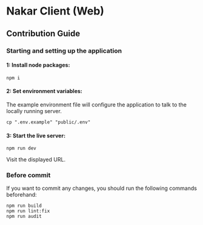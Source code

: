 # Nakar Client (Web)

## Contribution Guide

### Starting and setting up the application

#### 1: Install node packages:
```shell
npm i
```

#### 2: Set environment variables:
The example environment file will configure the application to talk to the locally running server.
```shell
cp ".env.example" "public/.env"
```

#### 3: Start the live server:

```shell
npm run dev
```
Visit the displayed URL.

### Before commit

If you want to commit any changes, you should run the following commands beforehand:

```shell
npm run build
npm run lint:fix
npm run audit
```
